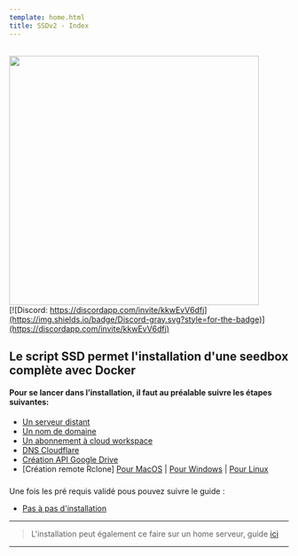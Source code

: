```yaml
---
template: home.html
title: SSDv2 - Index
---
```



<br /><img src="https://user-images.githubusercontent.com/64525827/107496602-ceddbb80-6b91-11eb-9a05-ac311eedf150.png" width="450">
<br />
[![Discord: https://discordapp.com/invite/kkwEvV6dfj](https://img.shields.io/badge/Discord-gray.svg?style=for-the-badge)](https://discordapp.com/invite/kkwEvV6dfj)
## Le script SSD permet l'installation d'une seedbox complète avec Docker

#### Pour se lancer dans l’installation, il faut au préalable suivre les étapes suivantes:
* [Un serveur distant](Serveur)
* [Un nom de domaine](Nom-de-domaine)
* [Un abonnement à cloud workspace](Les-offres-Cloud-Google)
* [DNS Cloudflare](Cloudflare)
* [Création API Google Drive](Cr%C3%A9ation-API-Google)
* [Création remote Rclone] [Pour MacOS](Cr%C3%A9ation-remote-rclone-(MacOS)) | [Pour Windows](Cr%C3%A9ation-remote-rclone-(Windows)) | [Pour Linux](Cr%C3%A9ation-remote-rclone-(Linux))

###

Une fois les pré requis validé pous pouvez suivre le guide :  
* [Pas à pas d'installation](pas-%C3%A0-pas)

***
> L'installation peut également ce faire sur un home serveur, guide [ici](Installation-@home)
***


